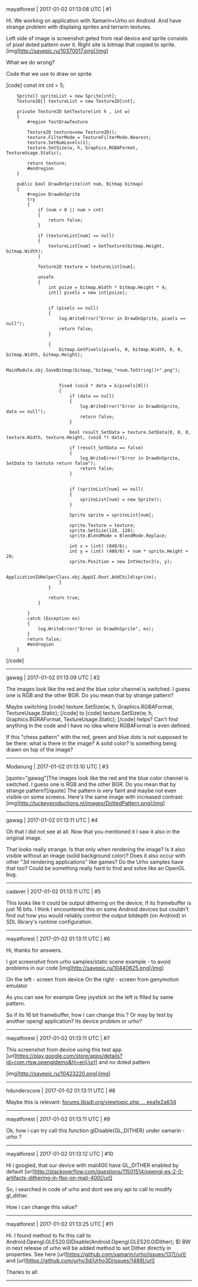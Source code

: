 mayatforest | 2017-01-02 01:13:08 UTC | #1

Hi.
We working on application with Xamarin+Urho on Android.
And have strange problem with displaing sprites and terrarin textures.

Left side of image is screenshot geted from real device and sprite consists of pixel doted pattern over it. Right site is bitmap that copied to sprite.
[img]http://savepic.ru/10370017.png[/img]

What we do wrong?

Code that we use to draw on sprite.

[code]
const int cnt = 5;

        Sprite[] spriteList = new Sprite[cnt];
        Texture2D[] textureList = new Texture2D[cnt];

        private Texture2D GetTexture(int h , int w)
        {
            #region TestDrawTexture

            Texture2D texture=new Texture2D();
            texture.FilterMode = TextureFilterMode.Nearest;
            texture.SetNumLevels(1);
            texture.SetSize(w, h, Graphics.RGBAFormat, TextureUsage.Static);

            return texture;
            #endregion
        }

        public bool DrawOnSprite(int num, Bitmap bitmap)
        {
            #region DrawOnSprite
            try
            {
                if (num < 0 || num > cnt)
                {
                    return false;
                }

                if (textureList[num] == null)
                {
                    textureList[num] = GetTexture(bitmap.Height, bitmap.Width);
                }

                Texture2D texture = textureList[num];

                unsafe
                {
                    int psize = bitmap.Width * bitmap.Height * 4;
                    int[] pixels = new int[psize];


                    if (pixels == null)
                    {
                        log.WriteError("Error in DrawOnSprite, pixels == null");
                        return false;
                    }

                    {
                        bitmap.GetPixels(pixels, 0, bitmap.Width, 0, 0, bitmap.Width, bitmap.Height);

						MainModule.obj.SaveBitmap(bitmap,"bitmap_"+num.ToString()+".png");


                        fixed (void * data = &(pixels[0]))
                        {
                            if (data == null)
                            {
                                log.WriteError("Error in DrawOnSprite, data == null");
                                return false;
                            }

                            bool result_SetData = texture.SetData(0, 0, 0, texture.Width, texture.Height, (void *) data);

                            if (result_SetData == false)
                            {
                                log.WriteError("Error in DrawOnSprite, SetData to textute return false");
                                return false;
                            }


                            if (spriteList[num] == null)
                            {
                                spriteList[num] = new Sprite();
                            }

                            Sprite sprite = spriteList[num];

                            sprite.Texture = texture;
                            sprite.SetSize(128, 128);
                            sprite.BlendMode = BlendMode.Replace;

                            int x = (int) (840/6);
                            int y = (int) (480/8) + num * sprite.Height + 20;
                            sprite.Position = new IntVector2(x, y);

                            ApplicationIUHelperClass.obj.AppUI.Root.AddChild(sprite);
                        }
                    }

                    return true;
                }

            }
            catch (Exception ex)
            {
                log.WriteError("Error in DrawOnSprite", ex);
            }
            return false;
            #endregion
        }

[/code]

-------------------------

gawag | 2017-01-02 01:13:09 UTC | #2

The images look like the red and the blue color channel is switched. I guess one is RGB and the other BGR. Do you mean that by strange pattern?

Maybe switching
[code]
texture.SetSize(w, h, Graphics.RGBAFormat, TextureUsage.Static);
[/code]
to 
[code]
texture.SetSize(w, h, Graphics.BGRAFormat, TextureUsage.Static);
[/code]
helps?
Can't find anything in the code and I have no idea where RGBAFormat is even defined.

If this "chess pattern" with the red, green and blue dots is not supposed to be there: what is there in the image? A solid color? Is something being drawn on top of the image?

-------------------------

Modanung | 2017-01-02 01:13:10 UTC | #3

[quote="gawag"]The images look like the red and the blue color channel is switched. I guess one is RGB and the other BGR. Do you mean that by strange pattern?[/quote]
The pattern is very faint and maybe not even visible on some screens. Here's the same image with increased contrast:
[img]http://luckeyproductions.nl/images/DottedPattern.png[/img]

-------------------------

gawag | 2017-01-02 01:13:11 UTC | #4

Oh that I did not see at all. Now that you mentioned it I saw it also in the original image.

That looks really strange. Is that only when rendering the image? Is it also visible without an image (solid background color)? Does it also occur with other "3d rendering applications" like games? Do the Urho samples have that too?
Could be something really hard to find and solve like an OpenGL bug.

-------------------------

cadaver | 2017-01-02 01:13:11 UTC | #5

This looks like it could be output dithering on the device, if its framebuffer is just 16 bits. I think I encountered this on some Android devices but couldn't find out how you would reliably control the output bitdepth (on Android) in SDL library's runtime configuration.

-------------------------

mayatforest | 2017-01-02 01:13:11 UTC | #6

Hi, thanks for answers.

I got screenshot from urho samples/static scene example - to avoid problems in our code
[img]http://savepic.ru/10440625.png[/img]

On the left - screen from device
On the right - screen from genymotion emulator

As you can see for example Grey joystick on the left is filled by same pattern.

So if its 16 bit framebuffer, how i can change this ? Or may by test by another opengl application? Its device problem or urho?

-------------------------

mayatforest | 2017-01-02 01:13:11 UTC | #7

This screenshot from device using this test app [url]https://play.google.com/store/apps/details?id=com.rtsw.opengldemo&hl=en[/url] and no doted pattern

[img]http://savepic.ru/10423220.png[/img]

-------------------------

hdunderscore | 2017-01-02 01:13:11 UTC | #8

Maybe this is relevant: [forums.libsdl.org/viewtopic.php ... eea1e2a634](https://forums.libsdl.org/viewtopic.php?t=11915&sid=84b9b1355fa97daea83523eea1e2a634)

-------------------------

mayatforest | 2017-01-02 01:13:11 UTC | #9

Ok, how i can try call this function glDisable(GL_DITHER) under xamarin - urho ?

-------------------------

mayatforest | 2017-01-02 01:13:12 UTC | #10

Hi i googled, that our device with mali400 have GL_DITHER enabled by default
[url]http://stackoverflow.com/questions/11501514/opengl-es-2-0-artifacts-dithering-in-fbo-on-mali-400[/url]

So, i searched in code of urho and dont see any api to call to modify gl_dither. 

How i can change this value?

-------------------------

mayatforest | 2017-01-02 01:13:25 UTC | #11

Hi.
I found method to fix this call to Android.Opengl.GLES20.GlDisable(Android.Opengl.GLES20.GlDither); $)
BW in next release of urho will be added method to set Dither directly in properties.
See here [url]https://github.com/xamarin/urho/issues/137[/url] and [url]https://github.com/urho3d/Urho3D/issues/1489[/url]

Thanks to all.

-------------------------

